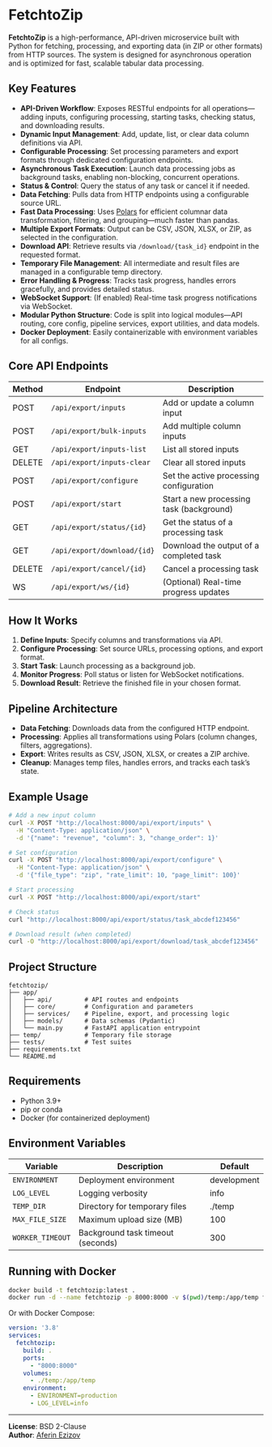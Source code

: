 # FetchtoZip

**FetchtoZip** is a high-performance, API-driven microservice built with Python for fetching, processing, and exporting data (in ZIP or other formats) from HTTP sources. The system is designed for asynchronous operation and is optimized for fast, scalable tabular data processing.

## Key Features

- **API-Driven Workflow**: Exposes RESTful endpoints for all operations—adding inputs, configuring processing, starting tasks, checking status, and downloading results.
- **Dynamic Input Management**: Add, update, list, or clear data column definitions via API.
- **Configurable Processing**: Set processing parameters and export formats through dedicated configuration endpoints.
- **Asynchronous Task Execution**: Launch data processing jobs as background tasks, enabling non-blocking, concurrent operations.
- **Status & Control**: Query the status of any task or cancel it if needed.
- **Data Fetching**: Pulls data from HTTP endpoints using a configurable source URL.
- **Fast Data Processing**: Uses [Polars](https://www.pola.rs/) for efficient columnar data transformation, filtering, and grouping—much faster than pandas.
- **Multiple Export Formats**: Output can be CSV, JSON, XLSX, or ZIP, as selected in the configuration.
- **Download API**: Retrieve results via `/download/{task_id}` endpoint in the requested format.
- **Temporary File Management**: All intermediate and result files are managed in a configurable temp directory.
- **Error Handling & Progress**: Tracks task progress, handles errors gracefully, and provides detailed status.
- **WebSocket Support**: (If enabled) Real-time task progress notifications via WebSocket.
- **Modular Python Structure**: Code is split into logical modules—API routing, core config, pipeline services, export utilities, and data models.
- **Docker Deployment**: Easily containerizable with environment variables for all configs.

## Core API Endpoints

| Method | Endpoint                   | Description                              |
|--------|----------------------------|------------------------------------------|
| POST   | `/api/export/inputs`       | Add or update a column input             |
| POST   | `/api/export/bulk-inputs`  | Add multiple column inputs               |
| GET    | `/api/export/inputs-list`  | List all stored inputs                   |
| DELETE | `/api/export/inputs-clear` | Clear all stored inputs                  |
| POST   | `/api/export/configure`    | Set the active processing configuration  |
| POST   | `/api/export/start`        | Start a new processing task (background) |
| GET    | `/api/export/status/{id}`  | Get the status of a processing task      |
| GET    | `/api/export/download/{id}`| Download the output of a completed task  |
| DELETE | `/api/export/cancel/{id}`  | Cancel a processing task                 |
| WS     | `/api/export/ws/{id}`      | (Optional) Real-time progress updates    |

## How It Works

1. **Define Inputs**: Specify columns and transformations via API.
2. **Configure Processing**: Set source URLs, processing options, and export format.
3. **Start Task**: Launch processing as a background job.
4. **Monitor Progress**: Poll status or listen for WebSocket notifications.
5. **Download Result**: Retrieve the finished file in your chosen format.

## Pipeline Architecture

- **Data Fetching**: Downloads data from the configured HTTP endpoint.
- **Processing**: Applies all transformations using Polars (column changes, filters, aggregations).
- **Export**: Writes results as CSV, JSON, XLSX, or creates a ZIP archive.
- **Cleanup**: Manages temp files, handles errors, and tracks each task’s state.

## Example Usage

```bash
# Add a new input column
curl -X POST "http://localhost:8000/api/export/inputs" \
  -H "Content-Type: application/json" \
  -d '{"name": "revenue", "column": 3, "change_order": 1}'

# Set configuration
curl -X POST "http://localhost:8000/api/export/configure" \
  -H "Content-Type: application/json" \
  -d '{"file_type": "zip", "rate_limit": 10, "page_limit": 100}'

# Start processing
curl -X POST "http://localhost:8000/api/export/start"

# Check status
curl "http://localhost:8000/api/export/status/task_abcdef123456"

# Download result (when completed)
curl -O "http://localhost:8000/api/export/download/task_abcdef123456"
```

## Project Structure

```
fetchtozip/
├── app/
│   ├── api/         # API routes and endpoints
│   ├── core/        # Configuration and parameters
│   ├── services/    # Pipeline, export, and processing logic
│   ├── models/      # Data schemas (Pydantic)
│   └── main.py      # FastAPI application entrypoint
├── temp/            # Temporary file storage
├── tests/           # Test suites
├── requirements.txt
└── README.md
```

## Requirements

- Python 3.9+
- pip or conda
- Docker (for containerized deployment)

## Environment Variables

| Variable         | Description                       | Default     |
|------------------|-----------------------------------|-------------|
| `ENVIRONMENT`    | Deployment environment            | development |
| `LOG_LEVEL`      | Logging verbosity                 | info        |
| `TEMP_DIR`       | Directory for temporary files     | ./temp      |
| `MAX_FILE_SIZE`  | Maximum upload size (MB)          | 100         |
| `WORKER_TIMEOUT` | Background task timeout (seconds) | 300         |

## Running with Docker

```bash
docker build -t fetchtozip:latest .
docker run -d --name fetchtozip -p 8000:8000 -v $(pwd)/temp:/app/temp fetchtozip:latest
```

Or with Docker Compose:

```yaml
version: '3.8'
services:
  fetchtozip:
    build: .
    ports:
      - "8000:8000"
    volumes:
      - ./temp:/app/temp
    environment:
      - ENVIRONMENT=production
      - LOG_LEVEL=info
```

---

**License**: BSD 2-Clause  
**Author**: [Aferin Ezizov](https://github.com/AferinEzizov)
